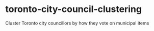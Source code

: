 # toronto-city-council-clustering
Cluster Toronto city councillors by how they vote on municipal items
